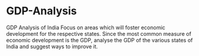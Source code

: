 # GDP-Analysis
GDP Analysis of India
Focus on areas which will foster economic development for the respective states.
Since the most common measure of economic development is the GDP, analyse the GDP of the various states of India and suggest ways to improve it.
